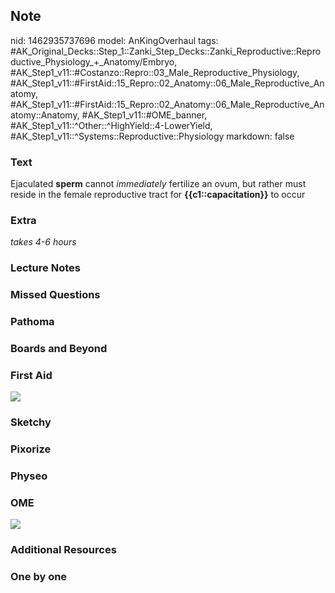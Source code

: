 ## Note
nid: 1462935737696
model: AnKingOverhaul
tags: #AK_Original_Decks::Step_1::Zanki_Step_Decks::Zanki_Reproductive::Reproductive_Physiology_+_Anatomy/Embryo, #AK_Step1_v11::#Costanzo::Repro::03_Male_Reproductive_Physiology, #AK_Step1_v11::#FirstAid::15_Repro::02_Anatomy::06_Male_Reproductive_Anatomy, #AK_Step1_v11::#FirstAid::15_Repro::02_Anatomy::06_Male_Reproductive_Anatomy::Anatomy, #AK_Step1_v11::#OME_banner, #AK_Step1_v11::^Other::^HighYield::4-LowerYield, #AK_Step1_v11::^Systems::Reproductive::Physiology
markdown: false

### Text
Ejaculated <b>sperm</b> cannot <i>immediately</i> fertilize an
ovum, but rather must reside in the female reproductive tract for
<b>{{c1::capacitation}}</b> to occur

### Extra
<i>takes 4-6 hours</i>

### Lecture Notes


### Missed Questions


### Pathoma


### Boards and Beyond


### First Aid
<img src="tmp0mL8ah.png">

### Sketchy


### Pixorize


### Physeo


### OME
<div class="ome-widget">
  <a href="https://onlinemeded.org?ref=anki"><img src=
  "_OME_AnkiFlashcards_General_7.png"></a>
</div>

### Additional Resources


### One by one

